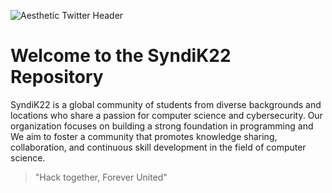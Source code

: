 ![Aesthetic Twitter Header](https://github.com/user-attachments/assets/cb4efc35-466f-43ee-bc2f-6eab5e3bccfa)
# Welcome to the SyndiK22 Repository

SyndiK22  is a global community of students from diverse backgrounds and locations who share a passion for computer science and cybersecurity. Our organization focuses on building a strong foundation in programming and We aim to foster a community that promotes knowledge sharing, collaboration, and continuous skill development in the field of computer science.

> "Hack together, Forever United"

